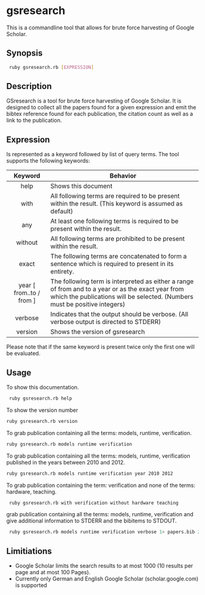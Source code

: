 gsresearch
==========
This is a commandline tool that allows for brute force harvesting of Google Scholar.

Synopsis
--------
```bash
 ruby gsresearch.rb [EXPRESSION]
```

Description
-----------

GSresearch is a tool for brute force harvesting of Google Scholar.
It is designed to collect all the papers found for a given expression
and emit the bibtex reference found for each publication, 
the citation count as well as a link to the publication.

Expression
----------

Is represented as a keyword followed by list of query terms.
The tool supports the following keywords:

Keyword       | Behavior
:------------:|---------------------------------------------------------
 help         | Shows this document
 with         | All following terms are required to be present within the result. (This keyword is assumed as default)
 any          | At least one following terms is required to be present within the result.
 without      | All following terms are prohibited to be present within the result.
 exact        | The following terms are concatenated to form a sentence which is required to present in its entirety.
 year [ from..to / from ] |  The following term is interpreted as either a range of from and to a year or as the exact year from which the publications will be selected. (Numbers must be positive integers)
 verbose      | Indicates that the output should be verbose. (All verbose output is directed to STDERR)
 version      | Shows the version of gsresearch

Please note that if the same keyword is present twice only the first one
will be evaluated. 
  
Usage
-----
To show this documentation.
```bash
 ruby gsresearch.rb help 
```
To show the version number
```bash
ruby gsresearch.rb version
```

To grab publication containing all the terms: models, runtime, verification.
```bash
ruby gsresearch.rb models runtime verification
```
To grab publication containing all the terms: models, runtime, verification published in the years between 2010 and 2012.
```bash
ruby gsresearch.rb models runtime verification year 2010 2012
```
To grab publication containing the term: verification and none of the terms: hardware, teaching.
```bash
 ruby gsresearch.rb with verification without hardware teaching
```
grab publication containing all the terms: models, runtime, verification and give additional information to STDERR and the bibitems to STDOUT.
```bash
 ruby gsresearch.rb models runtime verification verbose 1> papers.bib 2> error.log
```

Limitiations
------------

 * Google Scholar limits the search results to at most 1000 (10 results per page and at most 100 Pages).
 * Currently only German and English Google Scholar (scholar.google.com) is supported
